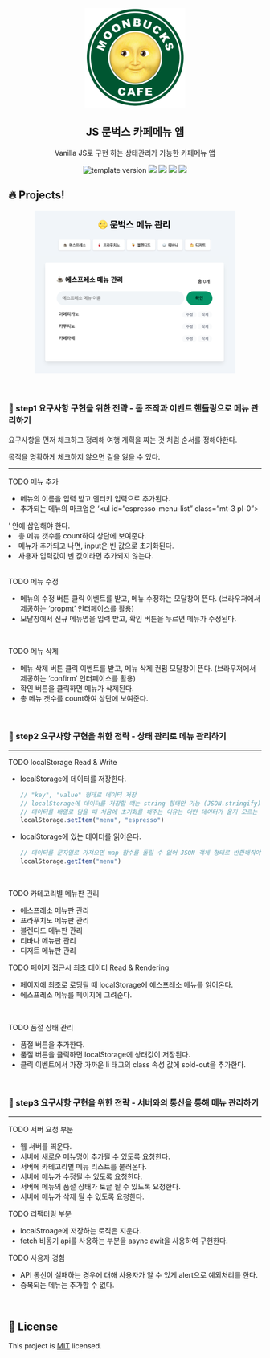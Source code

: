 <p align="middle">
  <img width="200px;" src="./src/images/moonbucks.png"/>
</p>
<h2 align="middle">JS 문벅스 카페메뉴 앱</h2>
<p align="middle">Vanilla JS로 구현 하는 상태관리가 가능한 카페메뉴 앱</p>
<p align="middle">
  <img src="https://img.shields.io/badge/version-1.0.0-blue?style=flat-square" alt="template version"/>
  <img src="https://img.shields.io/badge/language-html-red.svg?style=flat-square"/>
  <img src="https://img.shields.io/badge/language-css-blue.svg?style=flat-square"/>
  <img src="https://img.shields.io/badge/language-js-yellow.svg?style=flat-square"/>
  <a href="https://github.com/blackcoffee-study/js-lv1-book-manual/blob/main/LICENSE" target="_blank">
    <img src="https://img.shields.io/github/license/blackcoffee-study/moonbucks-menu.svg?style=flat-square&label=license&color=08CE5D"/>
  </a>
</p>

## 🔥 Projects!

<p align="middle">
  <img width="400" src="./src/images/moonbucks-main.png">
</p>
<br>

### 🎯 step1 요구사항 구현을 위한 전략 - 돔 조작과 이벤트 핸들링으로 메뉴 관리하기

요구사항을 먼저 체크하고 정리해 여행 계획을 짜는 것 처럼 순서를 정해야한다.

목적을 명확하게 체크하지  않으면 길을 잃을 수 있다.

---

TODO 메뉴 추가
- 메뉴의 이름을 입력 받고 엔터키 입력으로 추가된다.
- 추가되는 메뉴의 마크업은 ‘<ul id=”espresso-menu-list” class=”mt-3 pl-0”></ul>’ 안에 삽입해야 한다.
- 총 메뉴 갯수를 count하여 상단에 보여준다.
- 메뉴가 추가되고 나면, input은 빈 값으로 초기화된다.
- 사용자 입력값이 빈 값이라면 추가되지 않는다.
<br>

TODO 메뉴 수정
- 메뉴의 수정 버튼 클릭 이벤트를 받고, 메뉴 수정하는 모달창이 뜬다. 
(브라우저에서 제공하는 ‘propmt’ 인터페이스를 활용)
- 모달창에서 신규 메뉴명을 입력 받고, 확인 버튼을 누르면 메뉴가 수정된다.
<br>

TODO 메뉴 삭제
- 메뉴 삭제 버튼 클릭 이벤트를 받고, 메뉴 삭제 컨펌 모달창이 뜬다. 
(브라우저에서 제공하는 ‘confirm’ 인터페이스를 활용)
- 확인 버튼을 클릭하면 메뉴가 삭제된다.
- 총 메뉴 갯수를 count하여 상단에 보여준다.
<br>

### 🎯 step2 요구사항 구현을 위한 전략 - 상태 관리로 메뉴 관리하기

---

TODO localStorage Read & Write
- localStorage에 데이터를 저장한다.
    
    ```jsx
    // "key", "value" 형태로 데이터 저장
    // localStorage에 데이터를 저장할 떄는 string 형태만 가능 (JSON.stringify)
    // 데이터를 배열로 담을 때 처음에 초기화를 해주는 이유는 어떤 데이터가 올지 모르는 경우 push 메서드를 사용할 수 없음
    localStorage.setItem("menu", "espresso")
    ```
    
- localStorage에 있는 데이터를 읽어온다.
    ```jsx
    // 데이터를 문자열로 가져오면 map 함수를 돌릴 수 없어 JSON 객체 형태로 반환해줘야함 (JSON.parse)
    localStorage.getItem("menu")
    ```
<br>

TODO 카테고리별 메뉴판 관리
- 에스프레소 메뉴판 관리
- 프라푸치노 메뉴판 관리
- 블렌디드 메뉴판 관리
- 티바나 메뉴판 관리
- 디저트 메뉴판 관리

TODO 페이지 접근시 최초 데이터 Read & Rendering
- 페이지에 최초로 로딩될 때 localStorage에 에스프레소 메뉴를 읽어온다.
- 에스프레소 메뉴를 페이지에 그려준다.
<br>

TODO 품절 상태 관리
- 품절 버튼을 추가한다.
- 품절 버튼을 클릭하면 localStorage에 상태값이 저장된다.
- 클릭 이벤트에서 가장 가까운 li 태그의 class 속성 값에 sold-out을 추가한다.
<br>

### 🎯 step3 요구사항 구현을 위한 전략 - 서버와의 통신을 통해 메뉴 관리하기

---

TODO 서버 요청 부분

- 웹 서버를 띄운다.
- 서버에 새로운 메뉴명이 추가될 수 있도록 요청한다.
- 서버에 카테고리별 메뉴 리스트를 불러온다.
- 서버에 메뉴가 수정될 수 있도록 요청한다.
- 서버에 메뉴의 품절 상태가 토글 될 수 있도록 요청한다.
- 서버에 메뉴가 삭제 될 수 있도록 요청한다.

TODO 리팩터링 부분

- localStroage에 저장하는 로직은 지운다.
- fetch 비동기 api를 사용하는 부분을 async awit을 사용하여 구현한다.

TODO 사용자 경험

- API 통신이 실패하는 경우에 대해 사용자가 알 수 있게 alert으로 예외처리를 한다.
- 중복되는 메뉴는 추가할 수 없다.
<br>


## 📝 License

This project is [MIT](https://github.com/blackcoffee-study/moonbucks-menu-server/blob/main/LICENSE) licensed.
